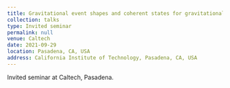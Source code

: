 ```yaml
---
title: Gravitational event shapes and coherent states for gravitational waves
collection: talks
type: Invited seminar
permalink: null
venue: Caltech
date: 2021-09-29
location: Pasadena, CA, USA
address: California Institute of Technology, Pasadena, CA, USA
---
```


Invited seminar at Caltech, Pasadena.
